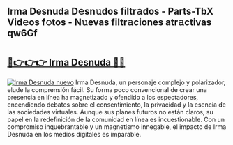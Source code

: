 ## Irma Desnuda D𝚎sn𝚞dos filtr𝚊dos - Parts-TbX Vid𝚎os f𝚘tos - N𝚞evas filtr𝚊ciones atr𝚊ctivas qw6Gf

# <h2><a href="http://mb4119j.tromn.icu/?c=Irma+Desnuda">🔗👉👉👉 Irma Desnuda 🔗🔗</a></h2>

[![Irma Desnuda nuevo](https://i.imgur.com/pEAQMta.gif)](http://mb4119j.tromn.icu/?c=Irma+Desnuda)
Irma Desnuda, un personaje complejo y polarizador, elude la comprensión fácil. Su forma poco convencional de crear una presencia en línea ha magnetizado y ofendido a los espectadores, encendiendo debates sobre el consentimiento, la privacidad y la esencia de las sociedades virtuales. Aunque sus planes futuros no están claros, su papel en la redefinición de la comunidad en línea es incuestionable. Con un compromiso inquebrantable y un magnetismo innegable, el impacto de Irma Desnuda en los medios digitales es imparable.
